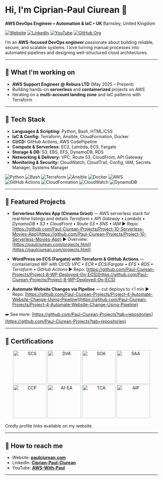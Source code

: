# Hi, I'm Ciprian‑Paul Ciurean 👋

**AWS DevOps Engineer • Automation & IaC • UK**
Barnsley, United Kingdom

[![Website](https://img.shields.io/badge/Website-paulciurean.com-informational)](https://paulciurean.com)
[![LinkedIn](https://img.shields.io/badge/LinkedIn-ciprian--paul--ciurean-blue)](https://www.linkedin.com/in/ciprian-paul-ciurean-80386424b)
[![YouTube](https://img.shields.io/badge/YouTube-@Ciprian--Paul--Ciurean-red)](https://www.youtube.com/@AWSwithPaul)
[![GitHub Org](https://img.shields.io/badge/Org-Paul--Ciurean--Projects-181717?logo=github)](https://github.com/Paul-Ciurean-Projects)

I’m an **AWS-focused DevOps engineer** passionate about building reliable, secure, and scalable systems. I love turning manual processes into automated pipelines and designing well-structured cloud architectures.

---

## 🔭 What I'm working on

* **AWS Support Engineer @ Rebura LTD** (May 2025 – Present)
* Building hands-on **serverless** and **containerized** projects on AWS
* Iterating on a **multi-account landing zone** and IaC patterns with Terraform

---

## 🧰 Tech Stack

* **Languages & Scripting:** Python, Bash, HTML/CSS
* **IaC & Config:** Terraform, Ansible, CloudFormation, Docker 
* **CI/CD:** GitHub Actions, AWS CodePipeline
* **Compute & Serverless:** EC2, Lambda, ECS, Fargate 
* **Storage & DB:** S3, EBS, EFS, DynamoDB, RDS 
* **Networking & Delivery:** VPC, Route 53, CloudFront, API Gateway 
* **Monitoring & Security:** CloudWatch, CloudTrail, Config, IAM, Secrets Manager, Systems Manager 


![Python](https://img.shields.io/badge/Python-3776AB?logo=python\&logoColor=white)
![Bash](https://img.shields.io/badge/Bash-121011?logo=gnu-bash\&logoColor=white)
![Terraform](https://img.shields.io/badge/Terraform-844FBA?logo=terraform\&logoColor=white)
![Ansible](https://img.shields.io/badge/Ansible-EE0000?logo=ansible\&logoColor=white)
![Docker](https://img.shields.io/badge/Docker-2496ED?logo=docker\&logoColor=white)
![AWS](https://img.shields.io/badge/AWS-232F3E?logo=amazon-aws\&logoColor=white)
![GitHub Actions](https://img.shields.io/badge/GitHub_Actions-2088FF?logo=github-actions\&logoColor=white)
![CloudFormation](https://img.shields.io/badge/CloudFormation-232F3E?logo=aws\&logoColor=white)
![CloudWatch](https://img.shields.io/badge/CloudWatch-232F3E?logo=amazonaws\&logoColor=white)
![DynamoDB](https://img.shields.io/badge/DynamoDB-4053D6?logo=amazondynamodb\&logoColor=white)


---

## 🚀 Featured Projects

* **Serverless Movies App (Cinema Groot)** — AWS serverless stack for real‑time listings and details
  *Terraform • API Gateway • Lambda • DynamoDB • S3 • CloudFront • Route 53 • SNS • IAM*
  ▶︎ Repo: [https://github.com/Paul-Ciurean-Projects/Project-10-Serverless-Movies-App](https://github.com/Paul-Ciurean-Projects/Project-10-Serverless-Movies-App)
  ▶︎ Overview: [https://paulciurean.com/projects.html](https://paulciurean.com/projects.html)

* **WordPress on ECS (Fargate) with Terraform & GitHub Actions** — containerized WP with CI/CD
  *VPC • ECR • ECS/Fargate • EFS • RDS • Terraform • GitHub Actions*
  ▶︎ Repo: [https://github.com/Paul-Ciurean-Projects/Project-8-WP-Deployed-On-ECS](https://github.com/Paul-Ciurean-Projects/Project-8-WP-Deployed-On-ECS)

* **Automate Website Changes via Pipeline** — cut deploys to <1 min
  ▶︎ Repo: [https://github.com/Paul-Ciurean-Projects/Project-4-Automate-Website-Change-Using-Pipeline](https://github.com/Paul-Ciurean-Projects/Project-4-Automate-Website-Change-Using-Pipeline)

➡️ See more: [https://github.com/Paul-Ciurean-Projects?tab=repositories](https://github.com/Paul-Ciurean-Projects?tab=repositories)

---

## 🏅 Certifications

<p align="center">
 <img src="https://images.credly.com/size/340x340/images/53acdae5-d69f-4dda-b650-d02ed7a50dd7/image.png" alt="SCS" width="110"/>
 <img src="https://images.credly.com/size/340x340/images/b9feab85-1a43-4f6c-99a5-631b88d5461b/image.png" alt="DVA" width="110"/>
 <img src="https://images.credly.com/size/340x340/images/f0d3fbb9-bfa7-4017-9989-7bde8eaf42b1/image.png" alt="SOA" width="110"/>
 <img src="https://images.credly.com/size/340x340/images/0e284c3f-5164-4b21-8660-0d84737941bc/image.png" alt="SAA" width="110"/>
 <img src="https://images.credly.com/size/340x340/images/00634f82-b07f-4bbd-a6bb-53de397fc3a6/image.png" alt="CCP" width="110"/>
 <img src="https://images.credly.com/size/340x340/images/834f2c8d-2d2c-4ce7-9580-02a351c31626/image.png" alt="AI-EA" width="110"/>
 <img src="https://images.credly.com/size/680x680/images/0dc62494-dc94-469a-83af-e35309f27356/blob" alt="TCA" width="110"/>
 <img src="https://images.credly.com/size/340x340/images/024d0122-724d-4c5a-bd83-cfe3c4b7a073/image.png" alt="AIP" width="110"/>
</p>




Credly profile links available on my website.

---

## 💬 How to reach me

* Website: **[paulciurean.com](https://paulciurean.com)**
* LinkedIn: **[Ciprian-Paul-Ciurean](https://www.linkedin.com/in/ciprian-paul-ciurean-80386424b/)**
* YouTube: **[AWS-With-Paul](https://www.youtube.com/@AWSwithPaul)**

---
